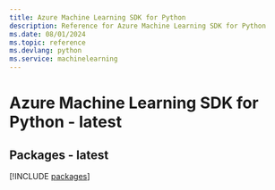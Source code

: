 ```yaml
---
title: Azure Machine Learning SDK for Python
description: Reference for Azure Machine Learning SDK for Python
ms.date: 08/01/2024
ms.topic: reference
ms.devlang: python
ms.service: machinelearning
---
```

# Azure Machine Learning SDK for Python - latest
## Packages - latest
[!INCLUDE [packages](machine-learning-index.md)]